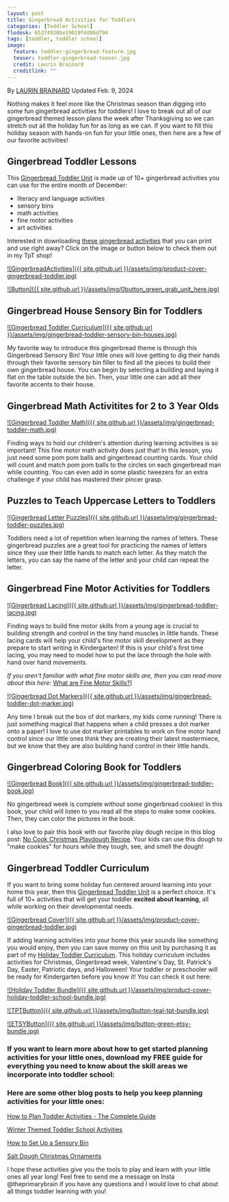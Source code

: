 ```yaml
---
layout: post
title: Gingerbread Activities for Toddlers
categories: [Toddler School]
flodesk: 65374920be19019fdd96d794
tags: [toddler, toddler school]
image:
  feature: toddler-gingerbread-feature.jpg
  teaser: toddler-gingerbread-teaser.jpg
  credit: Laurin Brainard
  creditlink: ""
---
```

By [LAURIN BRAINARD](https://theprimarybrain.com/menu/about/) Updated Feb. 9, 2024

Nothing makes it feel more like the Christmas season than digging into some fun gingerbread activities for toddlers! I love to break out all of our gingerbread themed lesson plans the week after Thanksgiving so we can stretch out all the holiday fun for as long as we can. If you want to fill this holiday season with hands-on fun for your little ones, then here are a few of our favorite activities! 

## Gingerbread Toddler Lessons
This [Gingerbread Toddler Unit](https://www.teacherspayteachers.com/Product/Gingerbread-Toddler-Lesson-Plans-Christmas-Preschool-Activities-Curriculum-8320868?utm_source=PB%20Blog&utm_campaign=Gingerbread%20Toddler%20Unit) is made up of 10+ gingerbread activities you can use for the entire month of December:
- literacy and language activities
- sensory bins 
- math activities
- fine motor activities
- art activities

Interested in downloading [these gingerbread activities](https://www.teacherspayteachers.com/Product/Gingerbread-Toddler-Lesson-Plans-Christmas-Preschool-Activities-Curriculum-8320868?utm_source=PB%20Blog&utm_campaign=Gingerbread%20Toddler%20Unit) that you can print and use right away?  Click on the image or button below to check them out in my TpT shop! 

[![GingerbreadActivities]({{ site.github.url }}/assets/img/product-cover-gingerbread-toddler.jpg)](https://www.teacherspayteachers.com/Product/Gingerbread-Toddler-Lesson-Plans-Christmas-Preschool-Activities-Curriculum-8320868?utm_source=PB%20Blog&utm_campaign=Gingerbread%20Toddler%20Unit)

[![Button]({{ site.github.url }}/assets/img/0button_green_grab_unit_here.jpg)](https://www.teacherspayteachers.com/Product/Gingerbread-Toddler-Lesson-Plans-Christmas-Preschool-Activities-Curriculum-8320868?utm_source=PB%20Blog&utm_campaign=Gingerbread%20Toddler%20Unit)

## Gingerbread House Sensory Bin for Toddlers

[![Gingerbread Toddler Curriculum]({{ site.github.url }}/assets/img/gingerbread-toddler-sensory-bin-houses.jpg)](https://www.teacherspayteachers.com/Product/Gingerbread-Toddler-Lesson-Plans-Christmas-Preschool-Activities-Curriculum-8320868?utm_source=PB%20Blog&utm_campaign=Gingerbread%20Toddler%20Unit)

My favorite way to introduce this gingerbread theme is through this Gingerbread Sensory Bin! Your little ones will love getting to dig their hands through their favorite sensory bin filler to find all the pieces to build their own gingerbread house. You can begin by selecting a building and laying it flat on the table outside the bin. Then, your little one can add all their favorite accents to their house. 

## Gingerbread Math Activitites for 2 to 3 Year Olds

[![Gingerbread Toddler Math]({{ site.github.url }}/assets/img/gingerbread-toddler-math.jpg)](https://www.teacherspayteachers.com/Product/Gingerbread-Toddler-Lesson-Plans-Christmas-Preschool-Activities-Curriculum-8320868?utm_source=PB%20Blog&utm_campaign=Gingerbread%20Toddler%20Unit)

Finding ways to hold our children's attention during learning activities is so important! This fine motor math activity does just that! In this lesson, you just need some pom pom balls and gingerbread counting cards. Your child will count and match pom pom balls to the circles on each gingerbread man while counting. You can even add in some plastic tweezers for an extra challenge if your child has mastered their pincer grasp.

## Puzzles to Teach Uppercase Letters to Toddlers

[![Gingerbread Letter Puzzles]({{ site.github.url }}/assets/img/gingerbread-toddler-puzzles.jpg)](https://www.teacherspayteachers.com/Product/Gingerbread-Toddler-Lesson-Plans-Christmas-Preschool-Activities-Curriculum-8320868?utm_source=PB%20Blog&utm_campaign=Gingerbread%20Toddler%20Unit)

Toddlers need a lot of repetition when learning the names of letters. These gingerbread puzzles are a great tool for practicing the names of letters since they use their little hands to match each letter. As they match the letters, you can say the name of the letter and your child can repeat the letter. 

## Gingerbread Fine Motor Activities for Toddlers

[![Gingerbread Lacing]({{ site.github.url }}/assets/img/gingerbread-toddler-lacing.jpg)](https://www.teacherspayteachers.com/Product/Gingerbread-Toddler-Lesson-Plans-Christmas-Preschool-Activities-Curriculum-8320868?utm_source=PB%20Blog&utm_campaign=Gingerbread%20Toddler%20Unit)

Finding ways to build fine motor skills from a young age is crucial to building strength and control in the tiny hand muscles in little hands. These lacing cards will help your child's fine motor skill development as they prepare to start writing in Kindergarten! If this is your child's first time lacing, you may need to model how to put the lace through the hole with hand over hand movements.

_If you aren't familiar with what fine motor skills are, then you can read more about this here:_ [What are Fine Motor Skills?](https://theprimarybrain.com/fine%20motor%20skills/2024/01/25/What-Are-Fine-Motor-Skills/)]

[![Gingerbread Dot Markers]({{ site.github.url }}/assets/img/gingerbread-toddler-dot-marker.jpg)](https://www.teacherspayteachers.com/Product/Gingerbread-Toddler-Lesson-Plans-Christmas-Preschool-Activities-Curriculum-8320868?utm_source=PB%20Blog&utm_campaign=Gingerbread%20Toddler%20Unit)

Any time I break out the box of dot markers, my kids come running! There is just something magical that happens when a child presses a dot marker onto a paper! I love to use dot marker printables to work on fine motor hand control since our little ones think they are creating their latest mastermiece, but we know that they are also building hand control in their little hands.

## Gingerbread Coloring Book for Toddlers

[![Gingerbread Book]({{ site.github.url }}/assets/img/gingerbread-toddler-book.jpg)](https://www.teacherspayteachers.com/Product/Gingerbread-Toddler-Lesson-Plans-Christmas-Preschool-Activities-Curriculum-8320868?utm_source=PB%20Blog&utm_campaign=Gingerbread%20Toddler%20Unit)

No gingerbread week is complete without some gingerbread cookies! In this book, your child will listen to you read all the steps to make some cookies. Then, they can color the pictures in the book. 

I also love to pair this book with our favorite play dough recipe in this blog post: [No Cook Christmas Playdough Recipe](https://theprimarybrain.com/christmas/2018/12/11/Homemade-No-Bake-Christmas-Playdough/). Your kids can use this dough to "make cookies" for hours while they tough, see, and smell the dough!

## Gingerbread Toddler Curriculum

If you want to bring some holiday fun centered around learning into your home this year, then this [Gingerbread Toddler Unit](https://www.teacherspayteachers.com/Product/Gingerbread-Toddler-Lesson-Plans-Christmas-Preschool-Activities-Curriculum-8320868?utm_source=PB%20Blog&utm_campaign=Gingerbread%20Toddler%20Unit) is a perfect choice. It's full of 10+ activities that will get your toddler **excited about learning**, all while working on their developmental needs.

[![Gingerbread Cover]({{ site.github.url }}/assets/img/product-cover-gingerbread-toddler.jpg)](https://www.teacherspayteachers.com/Product/Gingerbread-Toddler-Lesson-Plans-Christmas-Preschool-Activities-Curriculum-8320868?utm_source=PB%20Blog&utm_campaign=Gingerbread%20Toddler%20Unit)

If adding learning activities into your home this year sounds like something you would enjoy, then you can save money on this unit by purchasing it as part of my [Holiday Toddler Curriculum](https://www.teacherspayteachers.com/Product/Holiday-Toddler-Activities-Homeschool-Preschool-Curriculum-and-Lesson-Plans-8705555?utm_source=PB%20Blog&utm_campaign=Holiday%20Toddler%20Bundle%20Upsell%20Valentine%20Post). This holiday curriculum includes activities for Christmas, Gingerbread week, Valentine's Day, St. Patrick's Day, Easter, Patriotic days, and Halloween! Your toddler or preschooler will be ready for Kindergarten before you know it! You can check it out here:

[![Holiday Toddler Bundle]({{ site.github.url }}/assets/img/product-cover-holiday-toddler-school-bundle.jpg)](https://www.teacherspayteachers.com/Product/Holiday-Toddler-Activities-Homeschool-Preschool-Curriculum-and-Lesson-Plans-8705555?utm_source=PB%20Blog&utm_campaign=Holiday%20Toddler%20Bundle%20Upsell%20Valentine%20Post)

[![TPTButton]({{ site.github.url }}/assets/img/button-teal-tpt-bundle.jpg)](https://www.teacherspayteachers.com/Product/Holiday-Toddler-Activities-Homeschool-Preschool-Curriculum-and-Lesson-Plans-8705555?utm_source=PB%20Blog&utm_campaign=Holiday%20Toddler%20Bundle%20Upsell%20Valentine%20Post)

[![ETSYButton]({{ site.github.url }}/assets/img/button-green-etsy-bundle.jpg)](https://theprimarybrain.etsy.com/listing/1452488678/holiday-toddler-school-bundle-homeschool)

### If you want to learn more about how to get started planning activities for your little ones, download my FREE guide for everything you need to know about the skill areas we incorporate into toddler school:

<div id="fd-form-65374920be19019fdd96d794"></div>
<script>
  window.fd('form', {
    formId: '65374920be19019fdd96d794',
    containerEl: '#fd-form-65374920be19019fdd96d794'
  });
</script>

### Here are some other blog posts to help you keep planning activities for your little ones:

[How to Plan Toddler Activities - The Complete Guide](https://theprimarybrain.com/toddler%20school/2023/10/24/Toddler-School-Planning-Guide)

[Winter Themed Toddler School Activities](https://theprimarybrain.com/toddler%20school/2022/01/19/Winter-Themed-Toddler-Activities/)

[How to Set Up a Sensory Bin](https://theprimarybrain.com/preschool/2023/03/31/Setting-Up-A-Sensory-Bin)

[Salt Dough Christmas Ornaments](https://theprimarybrain.com/christmas/2019/12/04/Salt-Dough-Christmas-Ornaments/)

I hope these activities give you the tools to play and learn with your little ones all year long! Feel free to send me a message on Insta @theprimarybrain if you have any questions and I would love to chat about all things toddler learning with you! 